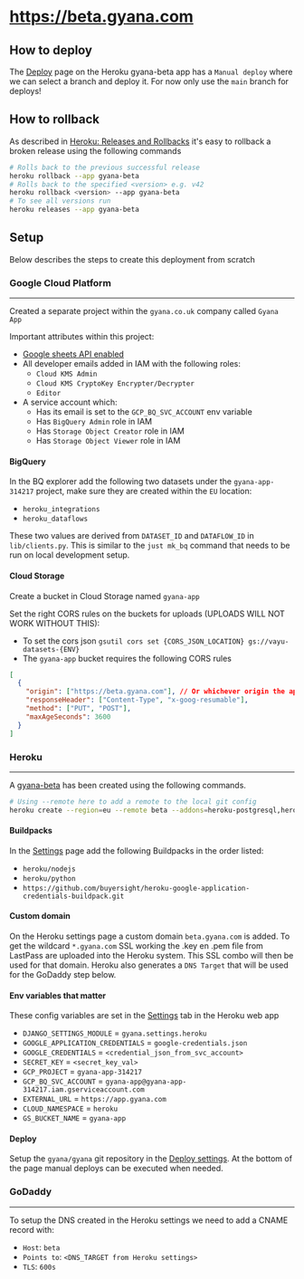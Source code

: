 # https://beta.gyana.com

## How to deploy

The [Deploy](https://dashboard.heroku.com/apps/gyana-beta/deploy/github) page on the Heroku gyana-beta app has a `Manual deploy` where we can select a branch and deploy it. For now only use the `main` branch for deploys!

## How to rollback

As described in [Heroku: Releases and Rollbacks](https://blog.heroku.com/releases-and-rollbacks) it's easy to rollback a broken release using the following commands

```zsh
# Rolls back to the previous successful release
heroku rollback --app gyana-beta
# Rolls back to the specified <version> e.g. v42
heroku rollback <version> --app gyana-beta
# To see all versions run
heroku releases --app gyana-beta
```

## Setup

Below describes the steps to create this deployment from scratch

### Google Cloud Platform

---

Created a separate project within the `gyana.co.uk` company called `Gyana App`

Important attributes within this project:

- [Google sheets API enabled](https://console.cloud.google.com/marketplace/product/google/sheets.googleapis.com)
- All developer emails added in IAM with the following roles:
  - `Cloud KMS Admin`
  - `Cloud KMS CryptoKey Encrypter/Decrypter`
  - `Editor`
- A service account which:
  - Has its email is set to the `GCP_BQ_SVC_ACCOUNT` env variable
  - Has `BigQuery Admin` role in IAM
  - Has `Storage Object Creator` role in IAM
  - Has `Storage Object Viewer` role in IAM

#### **BigQuery**

In the BQ explorer add the following two datasets under the `gyana-app-314217` project, make sure they are created within the `EU` location:

- `heroku_integrations`
- `heroku_dataflows`

These two values are derived from `DATASET_ID` and `DATAFLOW_ID` in `lib/clients.py`. This is similar to the `just mk_bq` command that needs to be run on local development setup.

#### **Cloud Storage**

Create a bucket in Cloud Storage named `gyana-app`

Set the right CORS rules on the buckets for uploads (UPLOADS WILL NOT WORK WITHOUT THIS):

- To set the cors json `gsutil cors set {CORS_JSON_LOCATION} gs://vayu-datasets-{ENV}`
- The `gyana-app` bucket requires the following CORS rules

```json
[
  {
    "origin": ["https://beta.gyana.com"], // Or whichever origin the app is run on
    "responseHeader": ["Content-Type", "x-goog-resumable"],
    "method": ["PUT", "POST"],
    "maxAgeSeconds": 3600
  }
]
```

### Heroku

---

A [gyana-beta](https://dashboard.heroku.com/apps/gyana-beta) has been created using the following commands.

```zsh
# Using --remote here to add a remote to the local git config
heroku create --region=eu --remote beta --addons=heroku-postgresql,heroku-redis
```

#### **Buildpacks**

In the [Settings](https://dashboard.heroku.com/apps/gyana-beta/settings) page add the following Buildpacks in the order listed:

- `heroku/nodejs`
- `heroku/python`
- `https://github.com/buyersight/heroku-google-application-credentials-buildpack.git`

#### **Custom domain**

On the Heroku settings page a custom domain `beta.gyana.com` is added. To get the wildcard `*.gyana.com` SSL working the .key en .pem file from LastPass are uploaded into the Heroku system. This SSL combo will then be used for that domain. Heroku also generates a `DNS Target` that will be used for the GoDaddy step below.

#### **Env variables that matter**

These config variables are set in the [Settings](https://dashboard.heroku.com/apps/gyana-beta/settings) tab in the Heroku web app

- `DJANGO_SETTINGS_MODULE` = `gyana.settings.heroku`
- `GOOGLE_APPLICATION_CREDENTIALS` = `google-credentials.json`
- `GOOGLE_CREDENTIALS` = `<credential_json_from_svc_account>`
- `SECRET_KEY` = `<secret_key_val>`
- `GCP_PROJECT` = `gyana-app-314217`
- `GCP_BQ_SVC_ACCOUNT` = `gyana-app@gyana-app-314217.iam.gserviceaccount.com`
- `EXTERNAL_URL` = `https://app.gyana.com`
- `CLOUD_NAMESPACE` = `heroku`
- `GS_BUCKET_NAME` = `gyana-app`

#### **Deploy**

Setup the `gyana/gyana` git repository in the [Deploy settings](https://dashboard.heroku.com/apps/gyana-beta/deploy/github). At the bottom of the page manual deploys can be executed when needed.

### GoDaddy

---

To setup the DNS created in the Heroku settings we need to add a CNAME record with:

- `Host`: `beta`
- `Points to`: `<DNS_TARGET from Heroku settings>`
- `TLS`: `600s`
